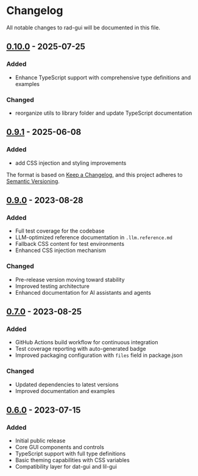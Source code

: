 # Changelog

All notable changes to rad-gui will be documented in this file.


## [0.10.0] - 2025-07-25

### Added
- Enhance TypeScript support with comprehensive type definitions and examples

### Changed
- reorganize utils to library folder and update TypeScript documentation

[0.10.0]: https://github.com/ineffably/rad-gui/compare/v0.9.1...v0.10.0

## [0.9.1] - 2025-06-08

### Added
- add CSS injection and styling improvements

[0.9.1]: https://github.com/ineffably/rad-gui/compare/v0.8.0-beta.0...v0.9.1
The format is based on [Keep a Changelog](https://keepachangelog.com/en/1.0.0/),
and this project adheres to [Semantic Versioning](https://semver.org/spec/v2.0.0.html).

## [0.9.0] - 2023-08-28

### Added
- Full test coverage for the codebase
- LLM-optimized reference documentation in `.llm.reference.md`
- Fallback CSS content for test environments
- Enhanced CSS injection mechanism

### Changed
- Pre-release version moving toward stability
- Improved testing architecture
- Enhanced documentation for AI assistants and agents

## [0.7.0] - 2023-08-25

### Added
- GitHub Actions build workflow for continuous integration
- Test coverage reporting with auto-generated badge
- Improved packaging configuration with `files` field in package.json

### Changed
- Updated dependencies to latest versions
- Improved documentation and examples

## [0.6.0] - 2023-07-15

### Added
- Initial public release
- Core GUI components and controls
- TypeScript support with full type definitions
- Basic theming capabilities with CSS variables
- Compatibility layer for dat-gui and lil-gui

[0.9.0]: https://github.com/ineffably/rad-gui/compare/v0.7.0...v0.9.0
[0.7.0]: https://github.com/ineffably/rad-gui/compare/v0.6.0...v0.7.0
[0.6.0]: https://github.com/ineffably/rad-gui/releases/tag/v0.6.0 